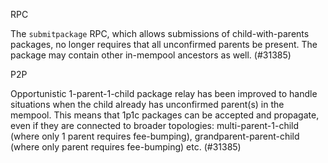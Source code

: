 RPC

The `submitpackage` RPC, which allows submissions of child-with-parents
packages, no longer requires that all unconfirmed parents be present. The
package may contain other in-mempool ancestors as well. (#31385)

P2P

Opportunistic 1-parent-1-child package relay has been improved to handle
situations when the child already has unconfirmed parent(s) in the mempool.
This means that 1p1c packages can be accepted and propagate, even if they are
connected to broader topologies: multi-parent-1-child (where only 1 parent
requires fee-bumping), grandparent-parent-child (where only parent requires
fee-bumping) etc. (#31385)

